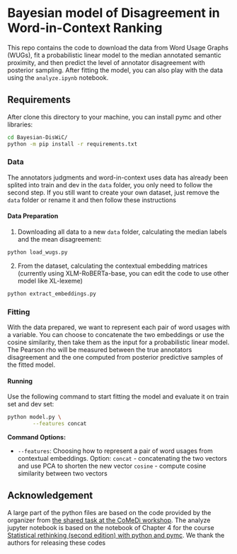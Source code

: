 # Bayesian model of Disagreement in Word-in-Context Ranking

This repo contains the code to download the data from Word Usage Graphs (WUGs), fit a probabilistic linear model to the median annotated semantic proximity, and then predict the level of annotator disagreement with posterior sampling. After fitting the model, you can also play with the data using the `analyze.ipynb` notebook.

## Requirements

After clone this directory to your machine, you can install pymc and other libraries:

```bash
cd Bayesian-DisWiC/
python -m pip install -r requirements.txt
```

### Data

The annotators judgments and word-in-context uses data has already been splited into train and dev in the `data` folder, you only need to follow the second step. If you still want to create your own dataset, just remove the `data` folder or rename it and then follow these instructions   

#### Data Preparation

1. Downloading all data to a new `data` folder, calculating the median labels and the mean disagreement:
```bash
python load_wugs.py
```
2. From the dataset, calculating the contextual embedding matrices (currently using XLM-RoBERTa-base, you can edit the code to use other model like XL-lexeme)
```bash
python extract_embeddings.py
```


### Fitting

With the data prepared, we want to represent each pair of word usages with a variable. You can choose to concatenate the two embeddings or use the cosine similarity, then take them as the input for a probabilistic linear model. The Pearson rho will be measured between the true annotators disagreement and the one computed from posterior predictive samples of the fitted model.

#### Running

Use the following command to start fitting the model and evaluate it on train set and dev set:

```bash
python model.py \
        --features concat
```

**Command Options:**
- `--features`: Choosing how to represent a pair of word usages from contextual embeddings. 
Option: `concat` - concatenating the two vectors and use PCA to shorten the new vector
        `cosine` - compute cosine similarity between two vectors


## Acknowledgement

A large part of the python files are based on the code provided by the organizer from [the shared task at the CoMeDi workshop](https://comedinlp.github.io/#task). The analyze jupyter notebook is based on the notebook of Chapter 4 for the course [Statistical rethinking (second edition) with python and pymc](https://github.com/pymc-devs/pymc-resources/tree/main/Rethinking_2). We thank the authors for releasing these codes

